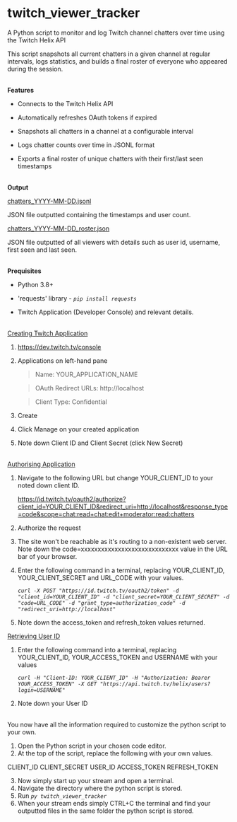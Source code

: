 # twitch_viewer_tracker
A Python script to monitor and log Twitch channel chatters over time using the Twitch Helix API


This script snapshots all current chatters in a given channel at regular intervals, logs statistics, and builds a final roster of everyone who appeared during the session.<br><br>


__Features__

- Connects to the Twitch Helix API

- Automatically refreshes OAuth tokens if expired

- Snapshots all chatters in a channel at a configurable interval

- Logs chatter counts over time in JSONL format

- Exports a final roster of unique chatters with their first/last seen timestamps<br><br>

__Output__

<ins>chatters_YYYY-MM-DD.jsonl</ins>

JSON file outputted containing the timestamps and user count.

<ins>chatters_YYYY-MM-DD_roster.json</ins>

JSON file outputted of all viewers with details such as user id, username, first seen and last seen.<br><br>

__Prequisites__

- Python 3.8+

- 'requests' library -
*`pip install requests`*
- Twitch Application (Developer Console) and relevant details.<br><br>

<ins>Creating Twitch Application</ins>

1. https://dev.twitch.tv/console
2. Applications on left-hand pane
   > Name: YOUR_APPLICATION_NAME
   
   > OAuth Redirect URLs: http://localhost
   
   > Client Type: Confidential
3. Create
4. Click Manage on your created application
5. Note down Client ID and Client Secret (click New Secret)<br><br>

<ins>Authorising Application</ins>

1. Navigate to the following URL but change YOUR_CLIENT_ID to your noted down client ID.

   https://id.twitch.tv/oauth2/authorize?client_id=YOUR_CLIENT_ID&redirect_uri=http://localhost&response_type=code&scope=chat:read+chat:edit+moderator:read:chatters

2. Authorize the request
3. The site won't be reachable as it's routing to a non-existent web server. Note down the code=xxxxxxxxxxxxxxxxxxxxxxxxxxxxx value in the URL bar of your browser.
4. Enter the following command in a terminal, replacing YOUR_CLIENT_ID, YOUR_CLIENT_SECRET and URL_CODE with your values.
   
   *`curl -X POST "https://id.twitch.tv/oauth2/token" -d "client_id=YOUR_CLIENT_ID" -d "client_secret=YOUR_CLIENT_SECRET" -d "code=URL_CODE" -d "grant_type=authorization_code" -d "redirect_uri=http://localhost"`*
   
6. Note down the access_token and refresh_token values returned.

<ins>Retrieving User ID</ins>

1. Enter the following command into a terminal, replacing YOUR_CLIENT_ID, YOUR_ACCESS_TOKEN and USERNAME with your values

   *`curl -H "Client-ID: YOUR_CLIENT_ID" -H "Authorization: Bearer YOUR_ACCESS_TOKEN" -X GET "https://api.twitch.tv/helix/users?login=USERNAME"`*

2. Note down your User ID<br><br>

You now have all the information required to customize the python script to your own.

1. Open the Python script in your chosen code editor.
2. At the top of the script, replace the following with your own values.

CLIENT_ID
CLIENT_SECRET
USER_ID
ACCESS_TOKEN 
REFRESH_TOKEN

3. Now simply start up your stream and open a terminal.
4. Navigate the directory where the python script is stored.
5. Run *`py twitch_viewer_tracker`*
6. When your stream ends simply CTRL+C the terminal and find your outputted files in the same folder the python script is stored.




  



